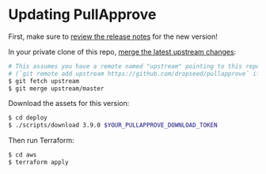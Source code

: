 # Updating PullApprove

First, make sure to [review the release notes](https://github.com/dropseed/pullapprove/releases) for the new version!

In your private clone of this repo,
[merge the latest upstream changes](https://help.github.com/en/articles/syncing-a-fork):

```sh
# This assumes you have a remote named "upstream" pointing to this repo
# (`git remote add upstream https://github.com/dropseed/pullapprove` if you need to add this)
$ git fetch upstream
$ git merge upstream/master
```

Download the assets for this version:

```sh
$ cd deploy
$ ./scripts/download 3.9.0 $YOUR_PULLAPPROVE_DOWNLOAD_TOKEN
```

Then run Terraform:

```sh
$ cd aws
$ terraform apply
```
